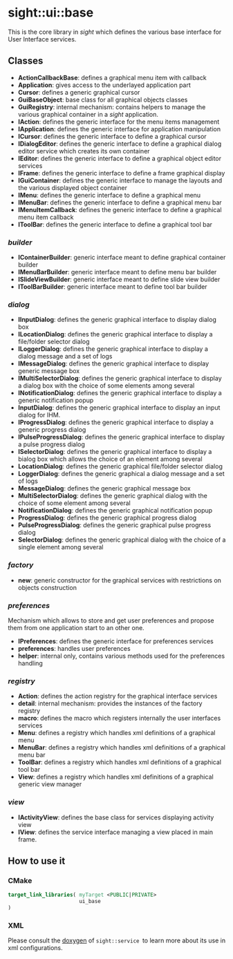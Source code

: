 # sight::ui::base

This is the core library in _sight_ which defines the various base interface for User Interface services.

## Classes

- **ActionCallbackBase**: defines a graphical menu item with callback
- **Application**: gives access to the underlayed application part
- **Cursor**: defines a generic graphical cursor
- **GuiBaseObject**: base class for all graphical objects classes
- **GuiRegistry**: internal mechanism: contains helpers to manage the various graphical container in a  _sight_ application.
- **IAction**: defines the generic interface for the menu items management
- **IApplication**: defines the generic interface for application manipulation
- **ICursor**: defines the generic interface to define a graphical cursor
- **IDialogEditor**: defines the generic interface to define a graphical dialog editor service which creates its own container
- **IEditor**: defines the generic interface to define a graphical object editor services 
- **IFrame**: defines the generic interface to define a frame graphical display
- **IGuiContainer**: defines the generic interface to manage the layouts and the various displayed object container
- **IMenu**: defines the generic interface to define a graphical menu
- **IMenuBar**: defines the generic interface to define a graphical menu bar
- **IMenuItemCallback**: defines the generic interface to define a graphical menu item callback
- **IToolBar**: defines the generic interface to define a graphical tool bar

### _builder_

- **IContainerBuilder**: generic interface meant to define graphical container builder
- **IMenuBarBuilder**: generic interface meant to define menu bar builder
- **ISlideViewBuilder**: generic interface meant to define slide view builder
- **IToolBarBuilder**: generic interface meant to define tool bar builder

### _dialog_

- **IInputDialog**: defines the generic graphical interface to display dialog box 
- **ILocationDialog**: defines the generic graphical interface to display a file/folder selector dialog
- **ILoggerDialog**: defines the generic graphical interface to display a dialog message and a set of logs 
- **IMessageDialog**: defines the generic graphical interface to display generic message box
- **IMultiSelectorDialog**: defines the generic graphical interface to display a dialog box with the choice of some elements among several
- **INotificationDialog**: defines the generic graphical interface to display a generic notification popup 
- **InputDialog**: defines the generic graphical interface to display an input dialog for IHM.
- **IProgressDialog**: defines the generic graphical interface to display a generic progress dialog
- **IPulseProgressDialog**: defines the generic graphical interface to display a pulse progress dialog
- **ISelectorDialog**: defines the generic graphical interface to display a bialog box which allows the choice of an element among several
- **LocationDialog**: defines the generic graphical file/folder selector dialog 
- **LoggerDialog**: defines the generic graphical a dialog message and a set of logs
- **MessageDialog**: defines the generic graphical message box
- **MultiSelectorDialog**: defines the generic graphical dialog with the choice of some element among several
- **NotificationDialog**: defines the generic graphical notification popup
- **ProgressDialog**: defines the generic graphical progress dialog
- **PulseProgressDialog**: defines the generic graphical pulse progress dialog
- **SelectorDialog**: defines the generic graphical dialog with the choice of a single element among several 

### _factory_

- **new**: generic constructor for the graphical services with restrictions on objects construction

### _preferences_

Mechanism which allows to store and get user preferences and propose them from one application start to an other one. 

- **IPreferences**:  defines the generic interface for preferences services
- **preferences**: handles user preferences
- **helper**: internal only, contains various methods used for the preferences handling

### _registry_

- **Action**:  defines the action registry for the graphical interface services
- **detail**: internal mechanism: provides the instances of the factory registry
- **macro**: defines the macro which registers internally the user interfaces services
- **Menu**: defines a registry which handles xml definitions of a graphical menu 
- **MenuBar**: defines a registry which handles xml definitions of a graphical menu bar
- **ToolBar**: defines a registry which handles xml definitions of a graphical tool bar 
- **View**: defines a registry which handles xml definitions of a graphical generic view manager 


### _view_

- **IActivityView**: defines the base class for services displaying activity view
- **IView**: defines the service interface managing a view placed in main frame.

## How to use it

### CMake

```cmake
target_link_libraries( myTarget <PUBLIC|PRIVATE> 
                       ui_base
)
```

### XML

Please consult the [doxygen](https://sight.pages.ircad.fr/sight) of `sight::service `to learn more about its use in xml configurations.
